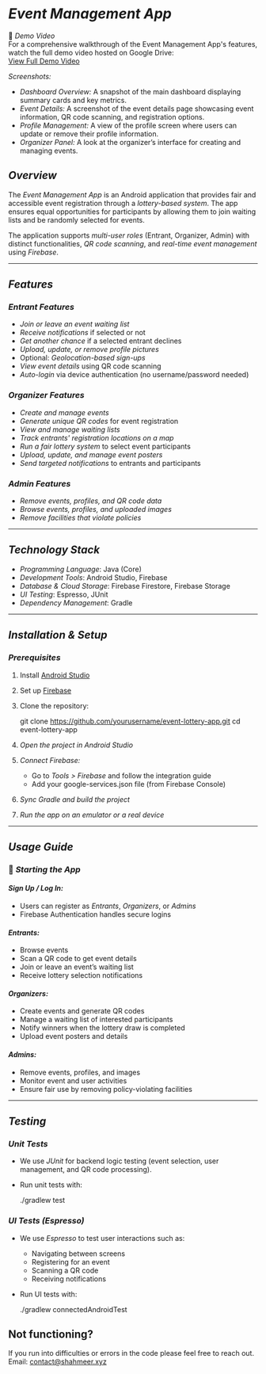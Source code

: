 # *Event Management App*

🎥 *Demo Video*  
For a comprehensive walkthrough of the Event Management App's features, watch the full demo video hosted on Google Drive:  
[View Full Demo Video](https://youtu.be/KW1-WJJZR6Y?si=5UE3LEeewf-6n2QO)

*Screenshots:*

- *Dashboard Overview:* A snapshot of the main dashboard displaying summary cards and key metrics.
- *Event Details:* A screenshot of the event details page showcasing event information, QR code scanning, and registration options.
- *Profile Management:* A view of the profile screen where users can update or remove their profile information.
- *Organizer Panel:* A look at the organizer’s interface for creating and managing events.
    


## *Overview*
The *Event Management App* is an Android application that provides fair and accessible event registration through a *lottery-based system*. The app ensures equal opportunities for participants by allowing them to join waiting lists and be randomly selected for events.

The application supports *multi-user roles* (Entrant, Organizer, Admin) with distinct functionalities, *QR code scanning*, and *real-time event management* using *Firebase*.

---

## *Features*
### *Entrant Features*
-  *Join or leave an event waiting list*
-  *Receive notifications* if selected or not
-  *Get another chance* if a selected entrant declines
-  *Upload, update, or remove profile pictures*
-  Optional: *Geolocation-based sign-ups*
-  *View event details* using QR code scanning
-  *Auto-login* via device authentication (no username/password needed)

###  *Organizer Features*
-  *Create and manage events*
-  *Generate unique QR codes* for event registration
-  *View and manage waiting lists*
-  *Track entrants' registration locations on a map*
-  *Run a fair lottery system* to select event participants
-  *Upload, update, and manage event posters*
-  *Send targeted notifications* to entrants and participants

###  *Admin Features*
-  *Remove events, profiles, and QR code data*
-  *Browse events, profiles, and uploaded images*
-  *Remove facilities that violate policies*

---

## *Technology Stack*
- *Programming Language*: Java (Core)
- *Development Tools*: Android Studio, Firebase
- *Database & Cloud Storage*: Firebase Firestore, Firebase Storage
- *UI Testing*: Espresso, JUnit
- *Dependency Management*: Gradle

---

## *Installation & Setup*
### *Prerequisites*
1. Install [Android Studio](https://developer.android.com/studio)
2. Set up [Firebase](https://firebase.google.com/)
3. Clone the repository:
   
   git clone https://github.com/yourusername/event-lottery-app.git
   cd event-lottery-app
   
4. *Open the project in Android Studio*
5. *Connect Firebase:*
   - Go to *Tools > Firebase* and follow the integration guide
   - Add your google-services.json file (from Firebase Console)
6. *Sync Gradle and build the project*
7. *Run the app on an emulator or a real device*

---

## *Usage Guide*

### 🏁 *Starting the App*

#### *Sign Up / Log In:*
- Users can register as *Entrants*, *Organizers*, or *Admins*
- Firebase Authentication handles secure logins

#### *Entrants:*
- Browse events
- Scan a QR code to get event details
- Join or leave an event’s waiting list
- Receive lottery selection notifications

#### *Organizers:*
- Create events and generate QR codes
- Manage a waiting list of interested participants
- Notify winners when the lottery draw is completed
- Upload event posters and details

#### *Admins:*
- Remove events, profiles, and images
- Monitor event and user activities
- Ensure fair use by removing policy-violating facilities

---

## *Testing*

### *Unit Tests*
- We use *JUnit* for backend logic testing (event selection, user management, and QR code processing).
- Run unit tests with:
  
  ./gradlew test
  
### *UI Tests (Espresso)*
- We use *Espresso* to test user interactions such as:
  - Navigating between screens
  - Registering for an event
  - Scanning a QR code
  - Receiving notifications

- Run UI tests with:
  
  ./gradlew connectedAndroidTest

## Not functioning?
If you run into difficulties or errors in the code please feel free to reach out.
Email: contact@shahmeer.xyz
  
